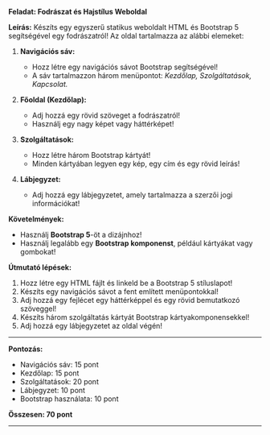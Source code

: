 **Feladat: Fodrászat és Hajstílus Weboldal**

**Leírás:**
Készíts egy egyszerű statikus weboldalt HTML és Bootstrap 5 segítségével egy fodrászatról! Az oldal tartalmazza az alábbi elemeket:

1. **Navigációs sáv:**
   - Hozz létre egy navigációs sávot Bootstrap segítségével!
   - A sáv tartalmazzon három menüpontot: *Kezdőlap, Szolgáltatások, Kapcsolat.*

2. **Főoldal (Kezdőlap):**
   - Adj hozzá egy rövid szöveget a fodrászatról!
   - Használj egy nagy képet vagy háttérképet!

3. **Szolgáltatások:**
   - Hozz létre három Bootstrap kártyát!
   - Minden kártyában legyen egy kép, egy cím és egy rövid leírás!

4. **Lábjegyzet:**
   - Adj hozzá egy lábjegyzetet, amely tartalmazza a szerzői jogi információkat!

**Követelmények:**
- Használj **Bootstrap 5**-öt a dizájnhoz!
- Használj legalább egy **Bootstrap komponenst**, például kártyákat vagy gombokat!

**Útmutató lépések:**
1. Hozz létre egy HTML fájlt és linkeld be a Bootstrap 5 stíluslapot!
2. Készíts egy navigációs sávot a fent említett menüpontokkal!
3. Adj hozzá egy fejlécet egy háttérképpel és egy rövid bemutatkozó szöveggel!
4. Készíts három szolgáltatás kártyát Bootstrap kártyakomponensekkel!
5. Adj hozzá egy lábjegyzetet az oldal végén!

---

**Pontozás:**
- Navigációs sáv: 15 pont
- Kezdőlap: 15 pont
- Szolgáltatások: 20 pont
- Lábjegyzet: 10 pont
- Bootstrap használata: 10 pont

**Összesen: 70 pont**

---
